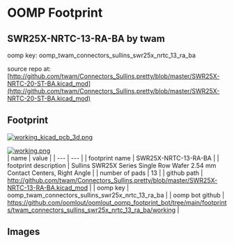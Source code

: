 # OOMP Footprint  
## SWR25X-NRTC-13-RA-BA  by twam  
  
oomp key: oomp_twam_connectors_sullins_swr25x_nrtc_13_ra_ba  
  
source repo at: [http://github.com/twam/Connectors_Sullins.pretty/blob/master/SWR25X-NRTC-20-ST-BA.kicad_mod](http://github.com/twam/Connectors_Sullins.pretty/blob/master/SWR25X-NRTC-20-ST-BA.kicad_mod)  
## Footprint  
  
[![working_kicad_pcb_3d.png](working_kicad_pcb_3d_600.png)](working_kicad_pcb_3d.png)  
  
[![working.png](working_600.png)](working.png)  
| name | value | 
| --- | --- | 
| footprint name | SWR25X-NRTC-13-RA-BA | 
| footprint description | Sullins SWR25X Series Single Row Wafer 2.54 mm Contact Centers, Right Angle | 
| number of pads | 13 | 
| github path | http://github.com/twam/Connectors_Sullins.pretty/blob/master/SWR25X-NRTC-13-RA-BA.kicad_mod | 
| oomp key | oomp_twam_connectors_sullins_swr25x_nrtc_13_ra_ba | 
| oomp bot github | https://github.com/oomlout/oomlout_oomp_footprint_bot/tree/main/footprints/twam_connectors_sullins_swr25x_nrtc_13_ra_ba/working | 
## Images  
